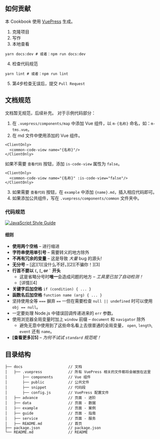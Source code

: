 ## 如何贡献
本 Cookbook 使用 [VuePress](https://vuepress.vuejs.org/zh/) 生成。
1. 克隆项目
2. 写作
3. 本地查看
```
yarn docs:dev # 或者：npm run docs:dev
```
4. 检查代码规范
```
yarn lint # 或者：npm run lint
```
5. 第4步检查无误后，提交 `Pull Request`

## 文档规范
文档暂无规范，后续补充。
对于示例代码部分：
1. 在 `.vuepress/components/map` 中添加 Vue 组件，以 `m-{名称}` 命名，如：`m-tms.vue`。
2. 在 md 文件中使用添加的 Vue 组件。
```
<ClientOnly>
  <common-code-view name="{名称}"/>
</ClientOnly>
```
如果不需要 `查看代码` 按钮，添加 `is-code-view` 属性为 `false`。
```
<ClientOnly>
  <common-code-view name="{名称}" :is-code-view="false"/>
</ClientOnly>
```
3. 如果需要 `查看代码` 按钮，在 `example` 中添加 `{name}.md`，插入相应代码即可。
4. 如果添加公共组件，写在 `.vuepress/components/common` 文件夹中。

### 代码规范
[![JavaScript Style Guide](https://cdn.rawgit.com/standard/standard/master/badge.svg)](https://github.com/standard/standard)

#### 细则
- **使用两个空格** – 进行缩进
- **字符串使用单引号** – 需要转义的地方除外
- **不再有冗余的变量** – 这是导致 *大量* bug 的源头!
- **无分号** – [这][1][没什么不好。][2][不骗你！][3]
- **行首不要以 `(`, `[`, or `` ` `` 开头**
  - 这是省略分号时**唯一**会造成问题的地方 – *工具里已加了自动检测！*
  - [详情][4]
- **关键字后加空格** `if (condition) { ... }`
- **函数名后加空格** `function name (arg) { ... }`
- 坚持使用全等 `===` 摒弃 `==` 一但在需要检查 `null || undefined` 时可以使用 `obj == null`。
- 一定要处理 Node.js 中错误回调传递进来的 `err` 参数。
- 使用浏览器全局变量时加上 `window` 前缀 – `document` 和 `navigator` 除外
  - 避免无意中使用到了这些命名看上去很普通的全局变量， `open`, `length`,
    `event` 还有 `name`。
- **[查看更多][5]** – *为何不试试 `standard` 规范呢！*

## 目录结构
```
├── docs                     // 文档
│   ├── .vuepress            // 所有 VuePress 相关的文件都将会被放在这里
│       ├── components       // Vue 组件
│       ├── public           // 公共文件
│       ├── snippet          // 代码段
│       ├── config.js        // VuePress 配置文件
│   ├── advance              // 页面 - 进阶
│   ├── data                 // 页面 - 数据
│   ├── example              // 页面 - 案例
│   ├── guide                // 页面 - 指南
│   ├── service              // 页面 - 服务
│   ├── README.md            // 首页
├── package.json             // package.json
└── README.md                // README
```

